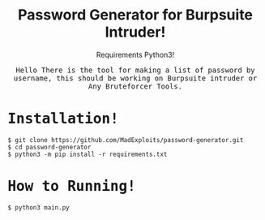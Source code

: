 <div align="center">
  <h1>Password Generator for Burpsuite Intruder!</h1>
  <p align="center"> Requirements Python3! </p>
  
  <samp>Hello There is the tool for making a list of password by username, this should be working on Burpsuite intruder or Any Bruteforcer Tools.</samp>
</div>

<samp>
  <h1>Installation!</h1>
</samp>

```
$ git clone https://github.com/MadExploits/password-generator.git
$ cd password-generator
$ python3 -m pip install -r requirements.txt
```

<samp>
  <h1>How to Running!</h1>
</samp>


```
$ python3 main.py
```
